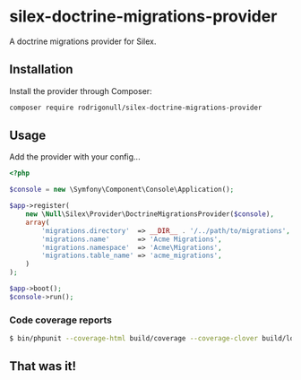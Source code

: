 # silex-doctrine-migrations-provider

A doctrine migrations provider for Silex.

## Installation

Install the provider through Composer:

```bash
composer require rodrigonull/silex-doctrine-migrations-provider
```

## Usage

Add the provider with your config...

```php
<?php

$console = new \Symfony\Component\Console\Application();

$app->register(
    new \Null\Silex\Provider\DoctrineMigrationsProvider($console), 
    array(
        'migrations.directory'  => __DIR__ . '/../path/to/migrations',
        'migrations.name'       => 'Acme Migrations',
        'migrations.namespace'  => 'Acme\Migrations',
        'migrations.table_name' => 'acme_migrations',
    )
);

$app->boot();
$console->run();
```

### Code coverage reports

```sh
$ bin/phpunit --coverage-html build/coverage --coverage-clover build/logs/clover.xml --log-junit build/logs/phpunit.xml
```

## That was it!
